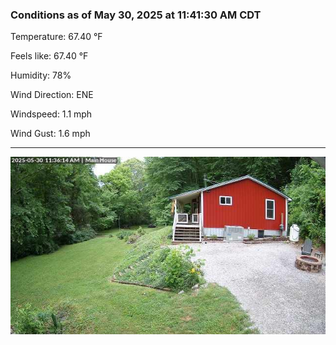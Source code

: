 ### Conditions as of May 30, 2025 at 11:41:30 AM CDT 

Temperature: 67.40 &deg;F

Feels like: 67.40 &deg;F

Humidity: 78%

Wind Direction: ENE

Windspeed: 1.1 mph

Wind Gust: 1.6 mph

---

<img src="./images/latest.jpeg"/>

